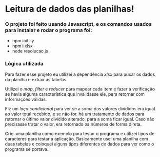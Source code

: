 # Leitura de dados das planilhas!  
  
### O projeto foi feito usando Javascript, e os comandos usados para instalar e rodar o programa foi:  
* npm init -y  
* npm i xlsx  
* node resolucao.js    

### Lógica utilizada
Para fazer esse projeto eu utilizei a dependência *xlsx* para puxar os dados da planilha e extrair as tabelas

Utilizei o *map*, *filter* e *reducer* para mapear cada item e fazer a verificação se havia alguma característica que invalidasse ele, para retornar com informações válidas.

Fiz um *laço condicional* para ver se a soma dos valores divididos era igual ao valor total recebido, e se não for, há um tratamento de dados para retornar o último valor dividido alterado, para a soma ficar igual. Caso não precisasse tratar o valor, era retornado os números de forma direta.

Criei uma planilha como exemplo para testar o programa e utilizei tipos de caracteres para testar a aplicação. Basicamente usei uma planilha com duas tabelas e coloquei alguns tipos diferentes de dados para ver como o programa se portava.
